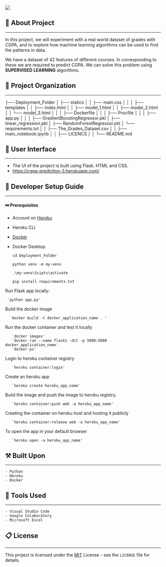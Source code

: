 

<img src="./img.jpeg" />

## 🚀 About Project 
------------
In this project, we will experiment with a real world dataset of grades with CGPA, and to explore how
machine learning algorithms can be used to find the patterns in data.

 We have a dataset of 42 features of different courses. In corresponding to these we are
required to predict CGPA. We can solve this problem using **SUPERVISED LEARNING** algorithms.


## 📂 Project Organization
------------

├── Deployment_Folder
│   ├── statics
│   │   ├── main.css
│   │
│   ├── templates
│   │   ├── index.html
│   │   ├── model_1.html
│   │   ├── model_2.html
│   │   └── model_3.html
│   │
│   ├── Dockerfile
│   │
│   ├── Procfile
│   │
│   ├── app.py
│   │
│   ├── GradientBoostingRegressor.pkl
│   ├── linear_regression.pkl
│   ├── RandomForestRegressor.pkl
│   └── requirements.txt
│   │
├── The_Grades_Dataset.csv
│   │
├── main_notebook.ipynb
│   │
├── LICENCS
│   │
└── README.md

## 🔮 User Interface
------------
- The UI of the project is built using Flask. HTML and CSS.
- https://cgpa-prediction-3.herokuapp.com/

## 🏡 Developer Setup Guide
------------

#### ⏮️ Prerequisites
- Account on <a href="https://signup.heroku.com/">Heroku</a>
- Heroku CLI
- <a href="https://docs.docker.com/get-started/">Docker</a> 
- Docker Desktop

    `cd Deployment_Folder`

    `python venv -m my-venv`

    `.\my-venv\Scipts\activate`

    `pip install requirements.txt`
     
 Run Flask app locally:
 
     `python app.py'
 
 Build the docker image
 
      `docker build -t docker_application_name . '
 
 Run the docker container and test it locally  
 
       `docker images'
       `docker run --name flask1 -dit -p 5000:5000 docker_application_name'
       `docker ps'
       
Login to heroku container registry
       
       `heroku container:login'

Create an heroku app

       `heroku create heroku_app_name'
       
Build the image and push the image to heroku registry.

       `heroku container:push web -a heroku_app_name'
       
Creating the container on heroku host and hosting it publicly

       `heroku container:release web -a heroku_app_name'
       
To open the app in your default browser

       `heroku open -a heroku_app_name'
       
       
      
## ⚒️ Built Upon
------------

    - Python
    - Heroku
    - Docker
    
## 🔧 Tools Used
------------

    - Visual Studio Code
    - Google Colaboratory
    - Microsoft Excel

## 📋 License
------------

This project is licensed under the [MIT](https://choosealicense.com/licenses/mit/) License - see the `LICENSE` file for details.


